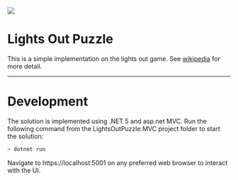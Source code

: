 ![](https://github.com/Deftextra/LightsOutPuzzle/actions/workflows/dotnet.yml/badge.svg)
# Lights Out Puzzle
This is a simple implementation on the lights out game.
See [wikipedia](https://en.wikipedia.org/wiki/Lights_Out_(game))  for more detail.

---
# Development

The solution is implemented using .NET 5 and asp.net MVC.
Run the following command from the LightsOutPuzzle.MVC project folder to start the solution:
```bash
> dotnet run
```
Navigate to https://localhost:5001 on any preferred web browser to interact with the UI.
